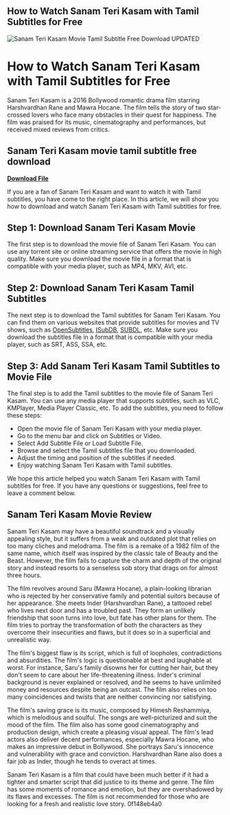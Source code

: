 ## How to Watch Sanam Teri Kasam with Tamil Subtitles for Free

 
![Sanam Teri Kasam Movie Tamil Subtitle Free Download UPDATED](https://static8.opensubtitles.org/gfx/thumbs/0/1/7/5/5255710.jpg)

 
# How to Watch Sanam Teri Kasam with Tamil Subtitles for Free
 
Sanam Teri Kasam is a 2016 Bollywood romantic drama film starring Harshvardhan Rane and Mawra Hocane. The film tells the story of two star-crossed lovers who face many obstacles in their quest for happiness. The film was praised for its music, cinematography and performances, but received mixed reviews from critics.
 
## Sanam Teri Kasam movie tamil subtitle free download


[**Download File**](https://www.google.com/url?q=https%3A%2F%2Fssurll.com%2F2tKCFz&sa=D&sntz=1&usg=AOvVaw2Jol1civRXRBY3-67f-12x)

 
If you are a fan of Sanam Teri Kasam and want to watch it with Tamil subtitles, you have come to the right place. In this article, we will show you how to download and watch Sanam Teri Kasam with Tamil subtitles for free.
 
## Step 1: Download Sanam Teri Kasam Movie
 
The first step is to download the movie file of Sanam Teri Kasam. You can use any torrent site or online streaming service that offers the movie in high quality. Make sure you download the movie file in a format that is compatible with your media player, such as MP4, MKV, AVI, etc.
 
## Step 2: Download Sanam Teri Kasam Tamil Subtitles
 
The next step is to download the Tamil subtitles for Sanam Teri Kasam. You can find them on various websites that provide subtitles for movies and TV shows, such as [OpenSubtitles](https://www.opensubtitles.org/en/subtitles/7898200/sanam-teri-kasam-ta), [ISubDB](https://www.isubdb.com/title/tt05255710), [SUBDL](https://subdl.com/subtitle/sd1313/sanam-teri-kasam-2016), etc. Make sure you download the subtitles file in a format that is compatible with your media player, such as SRT, ASS, SSA, etc.
 
## Step 3: Add Sanam Teri Kasam Tamil Subtitles to Movie File
 
The final step is to add the Tamil subtitles to the movie file of Sanam Teri Kasam. You can use any media player that supports subtitles, such as VLC, KMPlayer, Media Player Classic, etc. To add the subtitles, you need to follow these steps:
 
- Open the movie file of Sanam Teri Kasam with your media player.
- Go to the menu bar and click on Subtitles or Video.
- Select Add Subtitle File or Load Subtitle File.
- Browse and select the Tamil subtitles file that you downloaded.
- Adjust the timing and position of the subtitles if needed.
- Enjoy watching Sanam Teri Kasam with Tamil subtitles.

We hope this article helped you watch Sanam Teri Kasam with Tamil subtitles for free. If you have any questions or suggestions, feel free to leave a comment below.
  
## Sanam Teri Kasam Movie Review
 
Sanam Teri Kasam may have a beautiful soundtrack and a visually appealing style, but it suffers from a weak and outdated plot that relies on too many cliches and melodrama. The film is a remake of a 1982 film of the same name, which itself was inspired by the classic tale of Beauty and the Beast. However, the film fails to capture the charm and depth of the original story and instead resorts to a senseless sob story that drags on for almost three hours.
 
The film revolves around Saru (Mawra Hocane), a plain-looking librarian who is rejected by her conservative family and potential suitors because of her appearance. She meets Inder (Harshvardhan Rane), a tattooed rebel who lives next door and has a troubled past. They form an unlikely friendship that soon turns into love, but fate has other plans for them. The film tries to portray the transformation of both the characters as they overcome their insecurities and flaws, but it does so in a superficial and unrealistic way.
 
The film's biggest flaw is its script, which is full of loopholes, contradictions and absurdities. The film's logic is questionable at best and laughable at worst. For instance, Saru's family disowns her for cutting her hair, but they don't seem to care about her life-threatening illness. Inder's criminal background is never explained or resolved, and he seems to have unlimited money and resources despite being an outcast. The film also relies on too many coincidences and twists that are neither convincing nor satisfying.
 
The film's saving grace is its music, composed by Himesh Reshammiya, which is melodious and soulful. The songs are well-picturized and suit the mood of the film. The film also has some good cinematography and production design, which create a pleasing visual appeal. The film's lead actors also deliver decent performances, especially Mawra Hocane, who makes an impressive debut in Bollywood. She portrays Saru's innocence and vulnerability with grace and conviction. Harshvardhan Rane also does a fair job as Inder, though he tends to overact at times.
 
Sanam Teri Kasam is a film that could have been much better if it had a tighter and smarter script that did justice to its theme and genre. The film has some moments of romance and emotion, but they are overshadowed by its flaws and excesses. The film is not recommended for those who are looking for a fresh and realistic love story.
 0f148eb4a0
